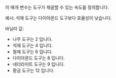 이 매개 변수는 도구가 채굴할 수 있는 속도를 정의합니다.

예시: 석재 도구는 다이아몬드 도구보다 효율성이 낮습니다.

바닐라 값:
* 나무 도구는 2 입니다.
* 석재 도구는 4 입니다.
* 철재 도구는 6 입니다.
* 다이아몬드 도구는 8 입니다.
* 네더라이트 도구는 9 입니다.
* 황금 도구는 12 입니다.